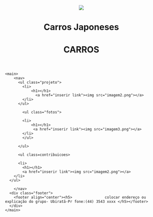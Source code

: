 <!DOCTYPE html>
<html lang="pt-BR">
  <head>
    <meta charset="UTF-8">
    <title>Carros JDM</title>
    <link rel="stylesheet" href="reset.css">
    <link rel="stylesheet" href="Style.css">
  </head>

  <body>
      <header>
            <h1 align="center"><img src="imagem1.jpg"></h1>
            <h1 align="center">Carros Japoneses</h1>
            <h1 align="center">CARROS</h1>
                <link rel="preconnect" href="https://fonts.googleapis.com"&gt;
                <link rel="preconnect" href="https://fonts.gstatic.com&quot; crossorigin>
                <link href="https://fonts.googleapis.com/css2?family=Rubik+Distressed&display=swap&quot; rel="stylesheet">
      </header>        
       
    <main>
        <nav>
          <ul class="projeto">
            <li>
                <h1></h1>
                  <a href="inserir link"><img src="imagem2.png"></a>
            </li>
          </ul>
         
            <ul class="fotos">

            <li>
                <h1></h1>
                 <a href="inserir link"><img src="imagem3.png"></a>
            </li>
            </ul>
         
          </ul>

          <ul class=contribuicoes>

          <li>
            <h1></h1>
            <a href="inserir link"><img src="imagem2.png"></a>
        </li>
      </ul>
       
        </nav>
      <div class="footer">
        <footer align="center"><h5>               colocar endereço ou explicação do grupo- Ubiratã-Pr fone:(44) 3543 xxxx </h5></footer>
      </div>
    </main>

  </body>

  </html>
